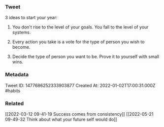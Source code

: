 ### Tweet
3 ideas to start your year:

1) You don't rise to the level of your goals. You fall to the level of your systems.

2) Every action you take is a vote for the type of person you wish to become.

3) Decide the type of person you want to be. Prove it to yourself with small wins.

### Metadata
Tweet ID: 1477686252333903877
Created At: 2022-01-02T17:00:31.000Z
#habits 

### Related
[[2022-03-12 09-41-19 Success comes from consistency]]
[[2022-05-21 09-49-32 Think about what your future self would do]]

